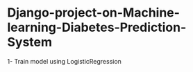 # Django-project-on-Machine-learning-Diabetes-Prediction-System
1- Train model using LogisticRegression <br>
